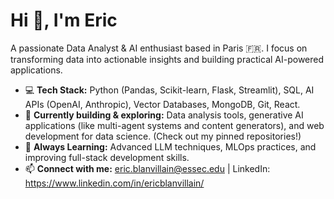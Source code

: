 # Hi 👋, I'm Eric

A passionate Data Analyst & AI enthusiast based in Paris 🇫🇷. I focus on transforming data into actionable insights and building practical AI-powered applications.

- 💻 **Tech Stack:** Python (Pandas, Scikit-learn, Flask, Streamlit), SQL, AI APIs (OpenAI, Anthropic), Vector Databases, MongoDB, Git, React.
- 🔭 **Currently building & exploring:** Data analysis tools, generative AI applications (like multi-agent systems and content generators), and web development for data science. (Check out my pinned repositories!)
- 🌱 **Always Learning:** Advanced LLM techniques, MLOps practices, and improving full-stack development skills.
- 📫 **Connect with me:** eric.blanvillain@essec.edu | LinkedIn: https://www.linkedin.com/in/ericblanvillain/
